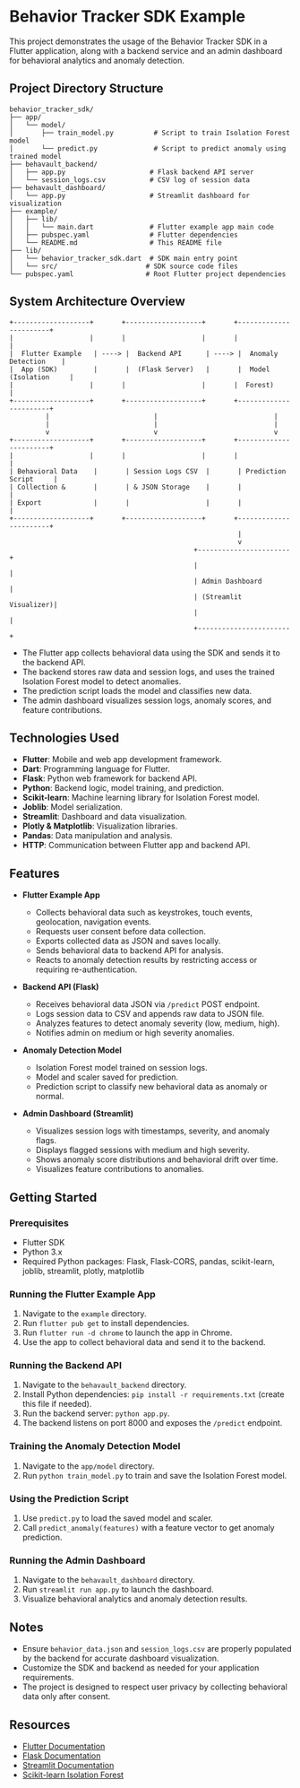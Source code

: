 # Behavior Tracker SDK Example

This project demonstrates the usage of the Behavior Tracker SDK in a Flutter application, along with a backend service and an admin dashboard for behavioral analytics and anomaly detection.

## Project Directory Structure

```
behavior_tracker_sdk/
├── app/
│   └── model/
│       ├── train_model.py          # Script to train Isolation Forest model
│       └── predict.py              # Script to predict anomaly using trained model
├── behavault_backend/
│   ├── app.py                     # Flask backend API server
│   └── session_logs.csv           # CSV log of session data
├── behavault_dashboard/
│   └── app.py                     # Streamlit dashboard for visualization
├── example/
│   ├── lib/
│   │   └── main.dart              # Flutter example app main code
│   ├── pubspec.yaml               # Flutter dependencies
│   └── README.md                  # This README file
├── lib/
│   └── behavior_tracker_sdk.dart  # SDK main entry point
│   └── src/                      # SDK source code files
└── pubspec.yaml                  # Root Flutter project dependencies
```

## System Architecture Overview

```
+-------------------+       +-------------------+       +-----------------------+
|                   |       |                   |       |                       |
|  Flutter Example   | ----> |  Backend API      | ----> |  Anomaly Detection    |
|  App (SDK)         |       |  (Flask Server)   |       |  Model (Isolation     |
|                   |       |                   |       |  Forest)              |
+-------------------+       +-------------------+       +-----------------------+
         |                          |                             |
         |                          |                             |
         v                          v                             v
+-------------------+       +-------------------+       +-----------------------+
|                   |       |                   |       |                       |
| Behavioral Data    |       | Session Logs CSV  |       | Prediction Script     |
| Collection &       |       | & JSON Storage    |       |                       |
| Export             |       |                   |       |                       |
+-------------------+       +-------------------+       +-----------------------+
                                                         |
                                                         v
                                              +-----------------------+
                                              |                       |
                                              | Admin Dashboard       |
                                              | (Streamlit Visualizer)|
                                              |                       |
                                              +-----------------------+
```

- The Flutter app collects behavioral data using the SDK and sends it to the backend API.
- The backend stores raw data and session logs, and uses the trained Isolation Forest model to detect anomalies.
- The prediction script loads the model and classifies new data.
- The admin dashboard visualizes session logs, anomaly scores, and feature contributions.

## Technologies Used

- **Flutter**: Mobile and web app development framework.
- **Dart**: Programming language for Flutter.
- **Flask**: Python web framework for backend API.
- **Python**: Backend logic, model training, and prediction.
- **Scikit-learn**: Machine learning library for Isolation Forest model.
- **Joblib**: Model serialization.
- **Streamlit**: Dashboard and data visualization.
- **Plotly & Matplotlib**: Visualization libraries.
- **Pandas**: Data manipulation and analysis.
- **HTTP**: Communication between Flutter app and backend API.

## Features

- **Flutter Example App**
  - Collects behavioral data such as keystrokes, touch events, geolocation, navigation events.
  - Requests user consent before data collection.
  - Exports collected data as JSON and saves locally.
  - Sends behavioral data to backend API for analysis.
  - Reacts to anomaly detection results by restricting access or requiring re-authentication.

- **Backend API (Flask)**
  - Receives behavioral data JSON via `/predict` POST endpoint.
  - Logs session data to CSV and appends raw data to JSON file.
  - Analyzes features to detect anomaly severity (low, medium, high).
  - Notifies admin on medium or high severity anomalies.

- **Anomaly Detection Model**
  - Isolation Forest model trained on session logs.
  - Model and scaler saved for prediction.
  - Prediction script to classify new behavioral data as anomaly or normal.

- **Admin Dashboard (Streamlit)**
  - Visualizes session logs with timestamps, severity, and anomaly flags.
  - Displays flagged sessions with medium and high severity.
  - Shows anomaly score distributions and behavioral drift over time.
  - Visualizes feature contributions to anomalies.

## Getting Started

### Prerequisites

- Flutter SDK
- Python 3.x
- Required Python packages: Flask, Flask-CORS, pandas, scikit-learn, joblib, streamlit, plotly, matplotlib

### Running the Flutter Example App

1. Navigate to the `example` directory.
2. Run `flutter pub get` to install dependencies.
3. Run `flutter run -d chrome` to launch the app in Chrome.
4. Use the app to collect behavioral data and send it to the backend.

### Running the Backend API

1. Navigate to the `behavault_backend` directory.
2. Install Python dependencies: `pip install -r requirements.txt` (create this file if needed).
3. Run the backend server: `python app.py`.
4. The backend listens on port 8000 and exposes the `/predict` endpoint.

### Training the Anomaly Detection Model

1. Navigate to the `app/model` directory.
2. Run `python train_model.py` to train and save the Isolation Forest model.

### Using the Prediction Script

1. Use `predict.py` to load the saved model and scaler.
2. Call `predict_anomaly(features)` with a feature vector to get anomaly prediction.

### Running the Admin Dashboard

1. Navigate to the `behavault_dashboard` directory.
2. Run `streamlit run app.py` to launch the dashboard.
3. Visualize behavioral analytics and anomaly detection results.

## Notes

- Ensure `behavior_data.json` and `session_logs.csv` are properly populated by the backend for accurate dashboard visualization.
- Customize the SDK and backend as needed for your application requirements.
- The project is designed to respect user privacy by collecting behavioral data only after consent.

## Resources

- [Flutter Documentation](https://docs.flutter.dev/)
- [Flask Documentation](https://flask.palletsprojects.com/)
- [Streamlit Documentation](https://docs.streamlit.io/)
- [Scikit-learn Isolation Forest](https://scikit-learn.org/stable/modules/generated/sklearn.ensemble.IsolationForest.html)
